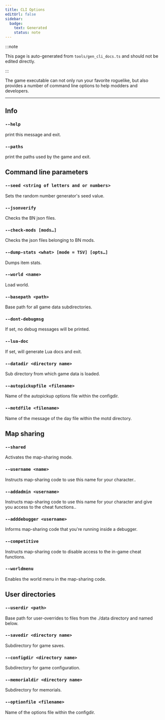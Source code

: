 ```yaml
---
title: CLI Options
editUrl: false
sidebar:
  badge:
    text: Generated
    status: note
---
```


:::note

This page is auto-generated from `tools/gen_cli_docs.ts` and should not be edited directly.

:::

The game executable can not only run your favorite roguelike, but also provides a number of command
line options to help modders and developers.

---

## Info

### `--help`

print this message and exit.

### `--paths`

print the paths used by the game and exit.

## Command line parameters

### `--seed <string of letters and or numbers>`

Sets the random number generator's seed value.

### `--jsonverify`

Checks the BN json files.

### `--check-mods [mods…]`

Checks the json files belonging to BN mods.

### `--dump-stats <what> [mode = TSV] [opts…]`

Dumps item stats.

### `--world <name>`

Load world.

### `--basepath <path>`

Base path for all game data subdirectories.

### `--dont-debugmsg`

If set, no debug messages will be printed.

### `--lua-doc`

If set, will generate Lua docs and exit.

### `--datadir <directory name>`

Sub directory from which game data is loaded.

### `--autopickupfile <filename>`

Name of the autopickup options file within the configdir.

### `--motdfile <filename>`

Name of the message of the day file within the motd directory.

## Map sharing

### `--shared`

Activates the map-sharing mode.

### `--username <name>`

Instructs map-sharing code to use this name for your character..

### `--addadmin <username>`

Instructs map-sharing code to use this name for your character and give you access to the cheat
functions..

### `--adddebugger <username>`

Informs map-sharing code that you're running inside a debugger.

### `--competitive`

Instructs map-sharing code to disable access to the in-game cheat functions.

### `--worldmenu`

Enables the world menu in the map-sharing code.

## User directories

### `--userdir <path>`

Base path for user-overrides to files from the ./data directory and named below.

### `--savedir <directory name>`

Subdirectory for game saves.

### `--configdir <directory name>`

Subdirectory for game configuration.

### `--memorialdir <directory name>`

Subdirectory for memorials.

### `--optionfile <filename>`

Name of the options file within the configdir.
